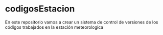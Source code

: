# codigosEstacion
En este repositorio vamos a crear un sistema de control de versiones de los códigos trabajados en la estación meteorologica
